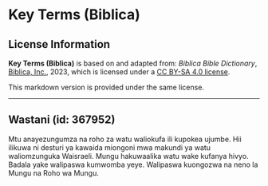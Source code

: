 # Key Terms (Biblica)

## License Information

**Key Terms (Biblica)** is based on and adapted from: _Biblica Bible Dictionary_, [Biblica, Inc.](https://www.biblica.com/), 2023, which is licensed under a [CC BY-SA 4.0 license](https://creativecommons.org/licenses/by-sa/4.0/legalcode.en).

This markdown version is provided under the same license.



--------------------------------

## Wastani (id: 367952)

Mtu anayezungumza na roho za watu waliokufa ili kupokea ujumbe. Hii ilikuwa ni desturi ya kawaida miongoni mwa makundi ya watu waliomzunguka Waisraeli. Mungu hakuwaalika watu wake kufanya hivyo. Badala yake walipaswa kumwomba yeye. Walipaswa kuongozwa na neno la Mungu na Roho wa Mungu.


